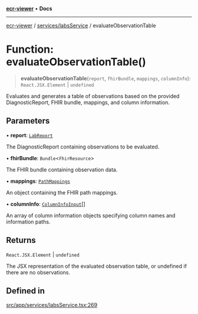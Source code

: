 [**ecr-viewer**](../../../README.md) • **Docs**

***

[ecr-viewer](../../../README.md) / [services/labsService](../README.md) / evaluateObservationTable

# Function: evaluateObservationTable()

> **evaluateObservationTable**(`report`, `fhirBundle`, `mappings`, `columnInfo`): `React.JSX.Element` \| `undefined`

Evaluates and generates a table of observations based on the provided DiagnosticReport,
FHIR bundle, mappings, and column information.

## Parameters

• **report**: [`LabReport`](../interfaces/LabReport.md)

The DiagnosticReport containing observations to be evaluated.

• **fhirBundle**: `Bundle`\<`FhirResource`\>

The FHIR bundle containing observation data.

• **mappings**: [`PathMappings`](../../../utils/interfaces/PathMappings.md)

An object containing the FHIR path mappings.

• **columnInfo**: [`ColumnInfoInput`](../../../utils/interfaces/ColumnInfoInput.md)[]

An array of column information objects specifying column names and information paths.

## Returns

`React.JSX.Element` \| `undefined`

The JSX representation of the evaluated observation table, or undefined if there are no observations.

## Defined in

[src/app/services/labsService.tsx:269](https://github.com/CDCgov/phdi/blob/55d1a87d29da9da2522ba2a73bc122cba666b133/containers/ecr-viewer/src/app/services/labsService.tsx#L269)
